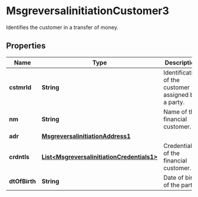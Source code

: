 

# MsgreversalinitiationCustomer3

Identifies the customer in a transfer of money.
## Properties

Name | Type | Description | Notes
------------ | ------------- | ------------- | -------------
**cstmrId** | **String** | Identification of the customer assigned by a party. |  [optional]
**nm** | **String** | Name of the financial customer. |  [optional]
**adr** | [**MsgreversalinitiationAddress1**](MsgreversalinitiationAddress1.md) |  |  [optional]
**crdntls** | [**List&lt;MsgreversalinitiationCredentials1&gt;**](MsgreversalinitiationCredentials1.md) | Credentials of the financial customer. |  [optional]
**dtOfBirth** | **String** | Date of birth of the party. |  [optional]



